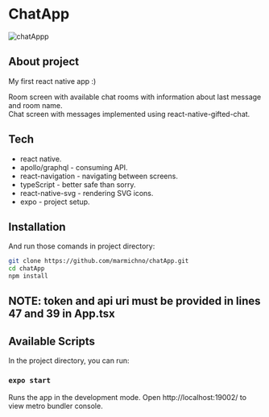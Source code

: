 # ChatApp

![chatAppp](https://user-images.githubusercontent.com/72525469/151638165-a2eb42c4-414b-4fa2-9009-242db174c499.gif)

## About project

My first react native app :)

Room screen with available chat rooms with information about last message and room name.<br>
Chat screen with messages implemented using react-native-gifted-chat.<br>

## Tech

- react native.
- apollo/graphql - consuming API.
- react-navigation - navigating between screens.
- typeScript - better safe than sorry.
- react-native-svg - rendering SVG icons.
- expo - project setup.

## Installation

And run those comands in project directory:
```sh
git clone https://github.com/marmichno/chatApp.git
cd chatApp
npm install
```
<h2>NOTE: token and api uri must be provided in lines 47 and 39 in App.tsx</h2>

## Available Scripts

In the project directory, you can run:

### `expo start`

Runs the app in the development mode.
Open http://localhost:19002/ to view metro bundler console.

